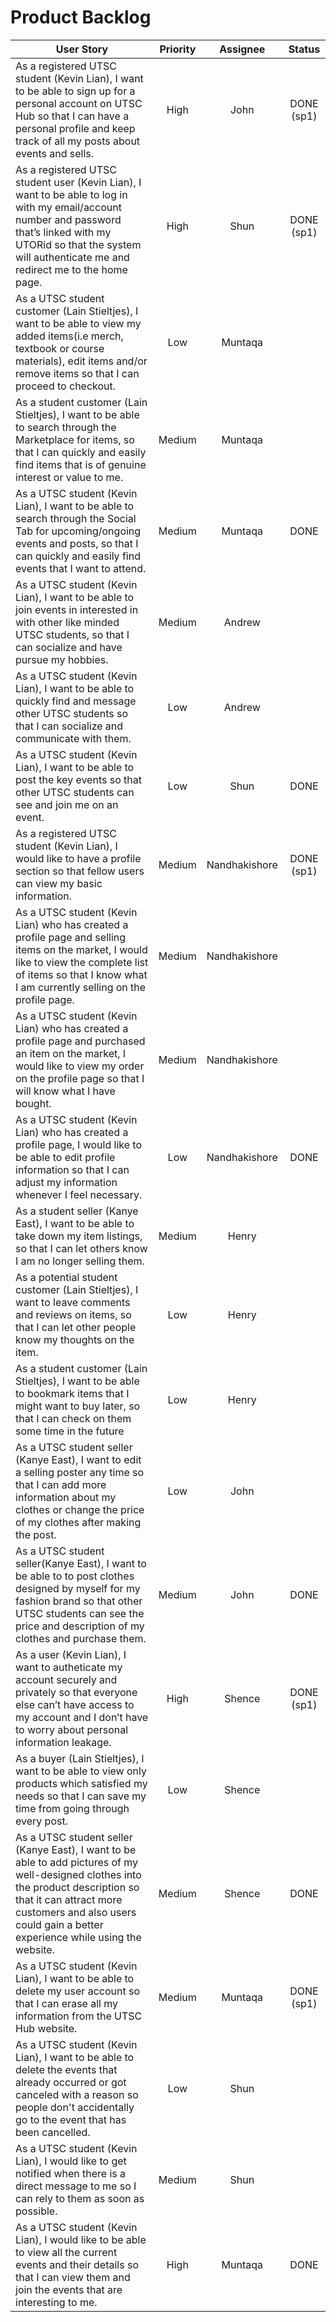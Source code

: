 # Product Backlog

|                                                             User Story                                               |      Priority      |         Assignee       |  Status  |
| ---------------------------------------------------------------------------------------------------------------------|:------------------:|:----------------------:|:----------:|
| As a registered UTSC student (Kevin Lian), I want to be able to sign up for a personal account on UTSC Hub so  that I can have a personal profile and keep track of all my posts about events and sells. | High | John | DONE (sp1) |
| As a registered UTSC student user (Kevin Lian), I want to be able to log in with my email/account number and password that’s linked with my UTORid so that the system will authenticate me and redirect me to the home page. | High | Shun | DONE (sp1) |
| As a UTSC student customer (Lain Stieltjes), I want to be able to view my added items(i.e merch, textbook or course materials), edit items and/or remove items so that I can proceed to checkout. | Low | Muntaqa | |
| As a student customer (Lain Stieltjes), I want to be able to search through the Marketplace for items, so that I can quickly and easily find items that is of genuine interest or value to me. | Medium | Muntaqa | |
| As a UTSC student (Kevin Lian), I want to be able to search through the Social Tab for upcoming/ongoing events and posts, so that I can quickly and easily find events that I want to attend. | Medium | Muntaqa | DONE |
| As a UTSC student (Kevin Lian), I want to be able to join events in interested in with other like minded UTSC students, so that I can socialize and have pursue my hobbies. | Medium | Andrew | |
| As a UTSC student (Kevin Lian), I want to be able to quickly find and message other UTSC students so that I can socialize and communicate with them. | Low | Andrew | |
| As a UTSC student (Kevin Lian), I want to be able to post the key events so that other UTSC students can see and join me on an event. | Low | Shun | DONE |
| As a registered UTSC student (Kevin Lian), I would like to have a profile section so that fellow users can view my basic information. | Medium | Nandhakishore | DONE (sp1) |
| As a UTSC student (Kevin Lian) who has created a profile page and selling items on the market, I would like to view the complete list of items so that I know what I am currently selling on the profile page. | Medium | Nandhakishore | |
| As a UTSC student (Kevin Lian) who has created a profile page and purchased an item on the market, I would like to view my order on the profile page so that I will know what I have bought. | Medium | Nandhakishore | |
| As a UTSC student (Kevin Lian) who has created a profile page, I would like to be able to edit profile information so that I can adjust my information whenever I feel necessary. | Low | Nandhakishore | DONE |
| As a student seller (Kanye East), I want to be able to take down my item listings, so that I can let others know  I am no longer selling them. | Medium | Henry | |
| As a potential student customer (Lain Stieltjes), I want to leave comments and reviews on items, so that I can let other people know my thoughts on the item. | Low | Henry | |
| As a student customer (Lain Stieltjes), I want to be able to bookmark items that I might want to buy later, so that I can check on them some time in the future | Low | Henry | |
| As a UTSC student seller (Kanye East), I want to edit a selling poster any time so that I can add more information about my clothes or change the price of my clothes after making the post. | Low | John | |
| As a UTSC student seller(Kanye East), I want to be able to to post clothes designed by myself for my fashion brand so that other UTSC students can see the price and description of my clothes and purchase them. | Medium | John | DONE |
| As a user (Kevin Lian), I want to autheticate my account securely and privately so that everyone else can’t have access to my account and I don’t have to worry about personal information leakage. | High | Shence | DONE (sp1) |
| As a buyer (Lain Stieltjes), I want to be able to view only products which satisfied my needs so that I can save my time from going through every post. | Low | Shence | |
| As a UTSC student seller (Kanye East), I want to be able to add pictures of my well-designed clothes into the product description so that it can attract more customers and also users could gain a better experience while using the website. | Medium | Shence | DONE |
| As a UTSC student (Kevin Lian), I want to be able to delete my user account so that I can erase all my information from the UTSC Hub website. | Medium | Muntaqa | DONE (sp1) |
| As a UTSC student (Kevin Lian), I want to be able to delete the events that already occurred or got canceled with a reason so people don't accidentally go to the event that has been cancelled. | Low | Shun | |
| As a UTSC student (Kevin Lian), I would like to get notified when there is a direct message to me so I can rely to them as soon as possible. | Medium | Shun | |
| As a UTSC student (Kevin Lian), I would like to be able to view all the current events and their details so that I can view them and join the events that are interesting to me. | High | Muntaqa | DONE |